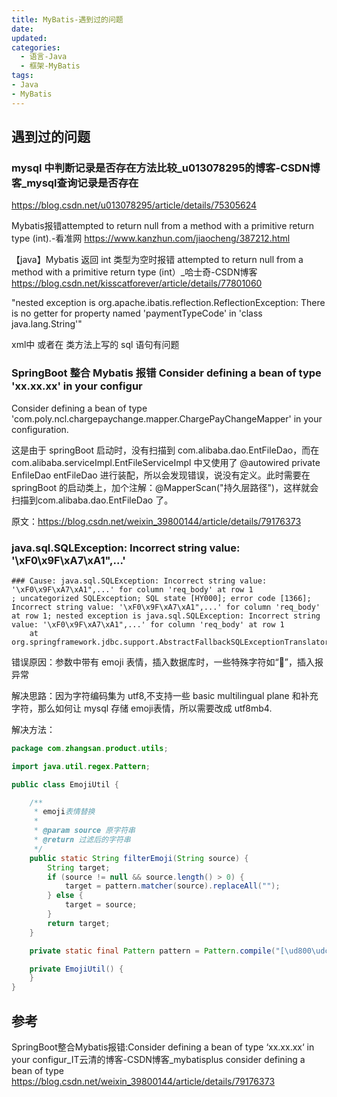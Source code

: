 ```yaml
---
title: MyBatis-遇到过的问题
date:
updated:
categories:
  - 语言-Java
  - 框架-MyBatis
tags:
- Java
- MyBatis
---
```


## 遇到过的问题

### mysql 中判断记录是否存在方法比较_u013078295的博客-CSDN博客_mysql查询记录是否存在

<https://blog.csdn.net/u013078295/article/details/75305624>

Mybatis报错attempted to return null from a method with a primitive return type (int).-看准网
<https://www.kanzhun.com/jiaocheng/387212.html>

【java】Mybatis 返回 int 类型为空时报错 attempted to return null from a method with a primitive return type (int）_哈士奇-CSDN博客
<https://blog.csdn.net/kisscatforever/article/details/77801060>

"nested exception is org.apache.ibatis.reflection.ReflectionException: There is no getter for property named 'paymentTypeCode' in 'class java.lang.String'"

xml中 或者在 类方法上写的 sql 语句有问题

### SpringBoot 整合 Mybatis 报错 Consider defining a bean of type 'xx.xx.xx' in your configur

Consider defining a bean of type 'com.poly.ncl.chargepaychange.mapper.ChargePayChangeMapper' in your configuration.

这是由于 springBoot 启动时，没有扫描到 com.alibaba.dao.EntFileDao，而在 com.alibaba.serviceImpl.EntFileServiceImpl 中又使用了 @autowired private EnfileDao entFileDao 进行装配，所以会发现错误，说没有定义。此时需要在 springBoot 的启动类上，加个注解：@MapperScan("持久层路径")，这样就会扫描到com.alibaba.dao.EntFileDao 了。

原文：<https://blog.csdn.net/weixin_39800144/article/details/79176373>

### java.sql.SQLException: Incorrect string value: '\xF0\x9F\xA7\xA1",...'

```text
### Cause: java.sql.SQLException: Incorrect string value: '\xF0\x9F\xA7\xA1",...' for column 'req_body' at row 1
; uncategorized SQLException; SQL state [HY000]; error code [1366]; Incorrect string value: '\xF0\x9F\xA7\xA1",...' for column 'req_body' at row 1; nested exception is java.sql.SQLException: Incorrect string value: '\xF0\x9F\xA7\xA1",...' for column 'req_body' at row 1
    at org.springframework.jdbc.support.AbstractFallbackSQLExceptionTranslator.translate(AbstractFallbackSQLExceptionTranslator.java:89)
```

错误原因：参数中带有 emoji 表情，插入数据库时，一些特殊字符如“🌙”，插入报异常

解决思路：因为字符编码集为 utf8,不支持一些 basic multilingual plane 和补充字符，那么如何让 mysql 存储 emoji表情，所以需要改成 utf8mb4.

解决方法：

```java
package com.zhangsan.product.utils;

import java.util.regex.Pattern;

public class EmojiUtil {

    /**
     * emoji表情替换
     *
     * @param source 原字符串
     * @return 过滤后的字符串
     */
    public static String filterEmoji(String source) {
        String target;
        if (source != null && source.length() > 0) {
            target = pattern.matcher(source).replaceAll("");
        } else {
            target = source;
        }
        return target;
    }

    private static final Pattern pattern = Pattern.compile("[\ud800\udc00-\udbff\udfff\ud800-\udfff]");

    private EmojiUtil() {
    }
}
```

## 参考

SpringBoot整合Mybatis报错:Consider defining a bean of type ‘xx.xx.xx‘ in your configur_IT云清的博客-CSDN博客_mybatisplus consider defining a bean of type
<https://blog.csdn.net/weixin_39800144/article/details/79176373>
